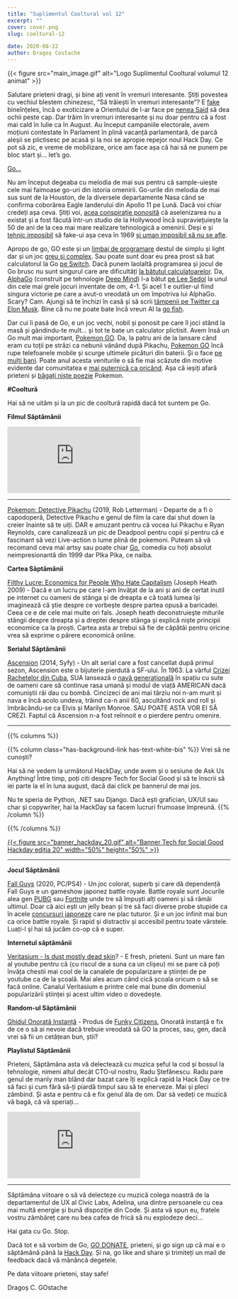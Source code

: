 ```yaml
---
title: "Suplimentul Cooltural vol 12"
excerpt: ""
cover: cover.png
slug: cooltural-12

date: 2020-08-22
author: Dragoș Costache
---
```


{{< figure src="main_image.gif" alt="Logo Suplimentul Cooltural volumul 12 animat" >}}

Salutare prieteni dragi, și bine ați venit în vremuri interesante. Știți povestea cu vechiul blestem chinezesc, “Să trăiești în vremuri interesante”? E [fake](https://en.wikipedia.org/wiki/May_you_live_in_interesting_times) bineînțeles, încă o exoticizare a Orientului de l-ar face pe [nenea Said](https://en.wikipedia.org/wiki/Orientalism_(book)) să dea ochii peste cap. Dar trăim în vremuri interesante și nu doar pentru că a fost mai cald în Iulie ca în August. Au început campaniile electorale, avem moțiuni contestate în Parlament în plină vacanță parlamentară, de parcă aleșii se plictisesc pe acasă și la noi se apropie repejor noul Hack Day. Ce pot să zic, e vreme de mobilizare, orice am face așa că hai să ne punem pe bloc start și... let’s go.

[Go…](https://www.youtube.com/watch?v=BHIo6qwJarI)

Nu am început degeaba cu melodia de mai sus pentru că sample-uiește cele mai faimoase go-uri din istoria omenirii. Go-urile din melodia de mai sus sunt de la Houston, de la diversele departamente Nasa când se confirma coborârea Eagle landerului din Apollo 11 pe Lună. Dacă voi chiar credeți așa ceva. Știți voi, [acea conspirație ponosită](https://www.history.com/news/moon-landing-fake-conspiracy-theories) că aselenizarea nu a existat și a fost făcută într-un studio de la Hollywood încă supraviețuiește la 50 de ani de la cea mai mare realizare tehnologică a omenirii. Deși e și [tehnic imposibil](https://theconversation.com/moon-landings-footage-would-have-been-impossible-to-fake-a-film-expert-explains-why-118426) să fake-ui așa ceva în 1969 [și uman imposibil să nu se afle](https://phys.org/news/2016-01-equation-large-scale-conspiracies-quickly-reveal.html). 

Apropo de go, GO este și un [limbaj de programare](https://golang.org/) destul de simplu și light dar și un joc [greu și complex](https://en.wikipedia.org/wiki/Go_(game)). Sau poate sunt doar eu prea prost să bat calculatorul la Go [pe Switch](https://www.nintendo.com/games/detail/clubhouse-games-51-worldwide-classics-switch/). Dacă punem laolaltă programarea și jocul de Go brusc nu sunt singurul care are dificultăți [la bătutul calculatoarelor](https://www.youtube.com/watch?v=_HCWBS6k8j0). Da, [AlphaGo](https://en.wikipedia.org/wiki/AlphaGo) (construit pe tehnologie [Deep Mind](https://deepmind.com/)) l-a bătut [pe Lee Sedol](https://en.wikipedia.org/wiki/AlphaGo_versus_Lee_Sedol) la unul din cele mai grele jocuri inventate de om, 4-1. Și acel 1 e outlier-ul fiind singura victorie pe care a avut-o vreodată un om împotriva lui AlphaGo. Scary? Cam. Ajungi să te închizi în casă și să scrii [tâmpenii pe Twitter ca Elon Musk](https://www.vox.com/future-perfect/2018/11/2/18053418/elon-musk-artificial-intelligence-google-deepmind-openai). Bine că nu ne poate bate încă vreun AI la [go fish](https://en.wikipedia.org/wiki/Go_Fish).

Dar cui îi pasă de Go, e un joc vechi, nobil și ponosit pe care îl joci stând la masă și gândindu-te mult… și tot te bate un calculator plictisit. Avem însă un Go mult mai important, [Pokemon GO](https://www.vox.com/future-perfect/2018/11/2/18053418/elon-musk-artificial-intelligence-google-deepmind-openai). Da, la patru ani de la lansare când eram cu toții pe străzi ca nebunii vânând după Pikachu, [Pokemon GO](https://www.vox.com/future-perfect/2018/11/2/18053418/elon-musk-artificial-intelligence-google-deepmind-openai) încă rupe telefoanele mobile și scurge ultimele picături din baterii. Și o face [pe mulți bani](https://screenrant.com/pokemon-go-profit-record-2019/). Poate anul acesta veniturile o să fie mai scăzute din motive evidente dar comunitatea e [mai puternică ca oricând](https://www.techradar.com/news/gaming/pokemon-go-updates-everything-you-need-to-know-about-what-s-coming-next-1330140). Așa că ieșiți afară prieteni și [băgați niște poezie](https://www.youtube.com/watch?v=591bp9tg3Mc) Pokemon.

**#Cooltură**

Hai să ne uităm și la un pic de cooltură rapidă dacă tot suntem pe Go.

**Filmul Săptămânii**

<div class="embed-responsive is-16by9">
  <iframe src="https://www.youtube-nocookie.com/embed/bILE5BEyhdo" frameborder="0" allow="accelerometer; autoplay; encrypted-media; gyroscope; picture-in-picture" allowfullscreen></iframe>
</div>

---

[Pokemon: Detective Pikachu](https://www.youtube.com/watch?v=bILE5BEyhdo) (2019, Rob Letterman) - Departe de a fi o capodoperă, Detective Pikachu e genul de film la care dai shut down la creier înainte să te uiți. DAR e amuzant pentru că vocea lui Pikachu e Ryan Reynolds, care canalizează un pic de Deadpool pentru copii și pentru că e fascinant să vezi Live-action o lume plină de pokemoni. Puteam să vă recomand ceva mai artsy sau poate chiar [Go](https://www.youtube.com/watch?v=MZ96ZidURr8), comedia cu hoți absolut neimpresionantă din 1999 dar PIka Pika, ce naiba.

**Cartea Săptămânii**

[Filthy Lucre: Economics for People Who Hate Capitalism](https://www.amazon.com/Filthy-Lucre-Economics-People-Capitalism-ebook/dp/B0058DTHNU) (Joseph Heath 2009) - Dacă e un lucru pe care l-am învățat de la ani și ani de certat inutil pe internet cu oameni de stânga și de dreapta e că toată lumea își imaginează că știe despre ce vorbește despre partea opusă a baricadei. Ceea ce e de cele mai multe ori fals. Joseph heath deconstruiește miturile stângii despre dreapta și a dreptei despre stânga și explică niște principii economice ca la proști. Cartea asta ar trebui să fie de căpătâi pentru oricine vrea să exprime o părere economică online.

**Serialul Săptămânii**

[Ascension](https://www.youtube.com/watch?v=AJqQ4OdPcAo) (2014, Syfy) - Un alt serial care a fost cancellat după primul sezon, Ascension este o bijuterie pierdută a SF-ului. În 1963. La vârful [Crizei Rachetelor din Cuba](https://en.wikipedia.org/wiki/Cuban_Missile_Crisis), SUA lansează o [navă generațională](https://en.wikipedia.org/wiki/Generation_ship) în spațiu cu sute de oameni care să continue rasa umană și modul de viață AMERICAN dacă comuniștii răi dau cu bombă. Cincizeci de ani mai târziu noi n-am murit și nava e încă acolo undeva, trăind ca-n anii 60, ascultând rock and roll și îmbrăcându-se ca Elvis și Marilyn Monroe. SAU POATE ASTA VOR EI SĂ CREZI. Faptul că Ascension n-a fost reînnoit e o pierdere pentru omenire.

---

{{% columns %}}

{{% column class="has-background-link has-text-white-bis" %}}
Vrei să ne cunoști?

Hai să ne vedem la următorul HackDay, unde avem și o sesiune de Ask Us Anything! Între timp, poți citi despre Tech for Social Good și să te înscrii să iei parte la el în luna august, dacă dai click pe bannerul de mai jos. 

Nu te speria de Python, .NET sau Django. Dacă ești grafician, UX/UI sau char și copywriter, hai la HackDay sa facem lucruri frumoase împreună. 
{{% /column %}}

{{% /columns %}}

<a href="http://tfsg.code4.ro/">{{< figure src="banner_hackday_20.gif" alt="Banner Tech for Social Good Hackday ediția 20" width="50%" height="50%" >}}</a>

---

**Jocul Săptămânii**

[Fall Guys](https://store.steampowered.com/app/1097150/Fall_Guys_Ultimate_Knockout/) (2020, PC/PS4) - Un joc colorat, superb și care dă dependență Fall Guys e un gameshow japonez battle royale. Battle royale sunt Jocurile alea gen [PUBG](https://store.steampowered.com/app/578080/PLAYERUNKNOWNS_BATTLEGROUNDS/) sau [Fortnite](https://www.epicgames.com/fortnite/en-US/home) unde tre să împuști alți oameni și să rămâi ultimul. Doar că aici ești un jelly bean și tre să faci diverse probe stupide ca în acele [concursuri japoneze](https://en.wikipedia.org/wiki/Takeshi%27s_Castle) care ne plac tuturor. Și e un joc infinit mai bun ca orice battle royale. Și rapid și distractiv și accesibil pentru toate vârstele. Luați-l și hai să jucăm co-op că e super.

**Internetul săptămânii**

[Veritasium - Is dust mostly dead skin](https://www.youtube.com/watch?v=jn5M48MVWyg)? - E fresh, prieteni. Sunt un mare fan al youtube pentru că (cu riscul de a suna ca un clișeu) mi se pare că poți învăța chestii mai cool de la canalele de popularizare a științei de pe youtube ca de la școală. Mai ales acum când cică școala oricum o să se facă online. Canalul Veritasium e printre cele mai bune din domeniul popularizării științei și acest ultim video o dovedește.

**Random-ul Săptămânii**

[Ghidul Onorată Instanță](https://www.funky.ong/wp-content/uploads/2018/05/onorata-instanta-ghid-2018.pdf) - Produs de [Funky Citizens](https://funky.ong/), Onorată instanță e fix de ce o să ai nevoie dacă trebuie vreodată să GO la proces, sau, gen, dacă vrei să fii un cetățean bun, știi?

**Playlistul Săptămânii**

Prieteni, Săptămâna asta vă delectează cu muzica șeful la cod și bossul la tehnologie, nimeni altul decât CTO-ul nostru, Radu Ștefănescu. Radu pare genul de manly man blând dar bazat care îți explică rapid la Hack Day ce tre să faci și cum fără să-ți piardă timpul sau să te enerveze. Mai și pleci zâmbind. Și asta e pentru că e fix genul ăla de om. Dar să vedeți ce muzică vă bagă, că vă speriați…

<div class="embed-responsive is-16by9">
  <iframe src="https://open.spotify.com/embed/playlist/3JTKtRLnj1epLtK4DJO8gj" frameborder="0" allowtransparency="true" allow="encrypted-media"></iframe>
</div>

---

Săptămâna viitoare o să vă delecteze cu muzică colega noastră de la departamentul de UX al Civic Labs, Adelina, una dintre persoanele cu cea mai multă energie și bună dispoziție din Code. Și asta vă spun eu, fratele vostru zâmbăreț care nu bea cafea de frică să nu explodeze deci…

Hai gata cu Go. Stop.

Dacă tot e să vorbim de Go, [GO DONATE](https://code4.ro/ro/doneaza/), prieteni, și go sign up că mai e o săptămână până la [Hack Day](https://tfsg.code4.ro/ro/). Și na, go like and share și trimiteți un mail de feedback dacă vă mănâncă degetele.

Pe data viitoare prieteni, stay safe!

Dragoș C. GOstache

